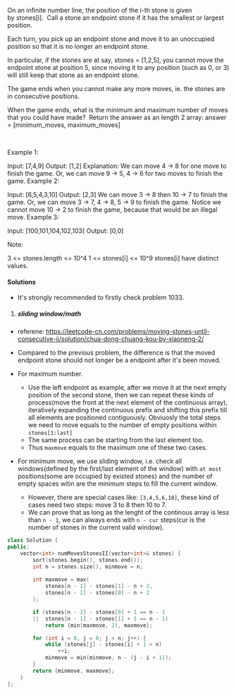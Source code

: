 On an infinite number line, the position of the i-th stone is given by stones[i].  Call a stone an endpoint stone if it has the smallest or largest position.

Each turn, you pick up an endpoint stone and move it to an unoccupied position so that it is no longer an endpoint stone.

In particular, if the stones are at say, stones = [1,2,5], you cannot move the endpoint stone at position 5, since moving it to any position (such as 0, or 3) will still keep that stone as an endpoint stone.

The game ends when you cannot make any more moves, ie. the stones are in consecutive positions.

When the game ends, what is the minimum and maximum number of moves that you could have made?  Return the answer as an length 2 array: answer = [minimum_moves, maximum_moves]

 

Example 1:

Input: [7,4,9]
Output: [1,2]
Explanation: 
We can move 4 -> 8 for one move to finish the game.
Or, we can move 9 -> 5, 4 -> 6 for two moves to finish the game.
Example 2:

Input: [6,5,4,3,10]
Output: [2,3]
We can move 3 -> 8 then 10 -> 7 to finish the game.
Or, we can move 3 -> 7, 4 -> 8, 5 -> 9 to finish the game.
Notice we cannot move 10 -> 2 to finish the game, because that would be an illegal move.
Example 3:

Input: [100,101,104,102,103]
Output: [0,0]
 

Note:

3 <= stones.length <= 10^4
1 <= stones[i] <= 10^9
stones[i] have distinct values.

#### Solutions

- It's strongly recommended to firstly check problem 1033.

1. ##### sliding window/math

- referene: https://leetcode-cn.com/problems/moving-stones-until-consecutive-ii/solution/chua-dong-chuang-kou-by-xiaoneng-2/
- Compared to the previous problem, the difference is that the moved endpoint stone should not longer be a endpoint after it's been moved.
- For maximum number. 
    - Use the left endpoint as example, after we move it at the next empty position of the second stone, then we can repeat these kinds of process(move the front at the next element of the continuous array), iteratively expanding the continuous prefix and shifting this prefix till all elements are positioned contiguously. Obviuosly the total steps we need to move equals to the number of empty positions within `stones[1:last]`
    - The same process can be starting from the last element too.
    - Thus `maxmove` equals to the maximum one of these two cases.

- For minimum move, we use sliding window, i.e. check all windows(defined by the first/last element of the window) with `at most` positions(some are occupied by existed stones) and  the number of empty spaces witin are the minimum steps to fill the current window.
    - However, there are special cases like: `[3,4,5,6,10]`, these kind of cases need two steps: move 3 to 8 then 10 to 7.
    - We can prove that as long as the lenght of the continous array is less than `n - 1`, we can always ends with `n - cur` steps(cur is the number of stones in the current valid window).

```cpp
class Solution {
public:
    vector<int> numMovesStonesII(vector<int>& stones) {
        sort(stones.begin(), stones.end());
        int n = stones.size(), minmove = n;
        
        int maxmove = max(
            stones[n - 1] - stones[1] - n + 2, 
            stones[n - 2] - stones[0] - n + 2
        );

        if (stones[n - 2] - stones[0] + 1 == n - 1
        ||  stones[n - 1] - stones[1] + 1 == n - 1)
            return {min(maxmove, 2), maxmove};

        for (int i = 0, j = 0; j < n; j++) {
            while (stones[j] - stones[i] + 1 > n)
                ++i;
            minmove = min(minmove, n - (j - i + 1));
        }
        return {minmove, maxmove};
    }
};
```